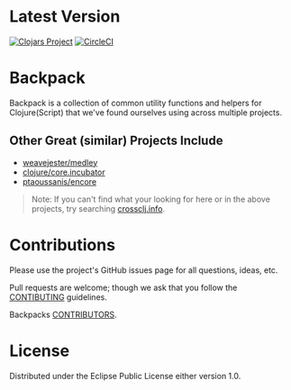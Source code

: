 # Latest Version

[![Clojars Project](https://img.shields.io/clojars/v/io.jesi/backpack.svg)](https://clojars.org/io.jesi/backpack)
[![CircleCI](https://circleci.com/gh/jesims/backpack.svg?style=svg)](https://circleci.com/gh/jesims/backpack)

# Backpack

Backpack is a collection of common utility functions and helpers for Clojure(Script) that we've found ourselves using across multiple projects.

## Other Great (similar) Projects Include

* [weavejester/medley](https://github.com/weavejester/medley)
* [clojure/core.incubator](https://github.com/clojure/core.incubator)
* [ptaoussanis/encore](https://github.com/ptaoussanis/encore)

> Note: If you can't find what your looking for here or in the above projects, try searching [crossclj.info](https://crossclj.info/).

# Contributions

Please use the project's GitHub issues page for all questions, ideas, etc.

Pull requests are welcome; though we ask that you follow the [CONTIBUTING](CONTRIBUTING.md) guidelines.

Backpacks [CONTRIBUTORS](CONTRIBUTORS.md).

# License

Distributed under the Eclipse Public License either version 1.0.
